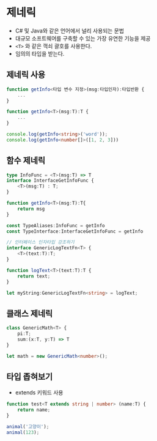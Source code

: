 # 제네릭

- C# 및 Java와 같은 언어에서 널리 사용되는 문법
- 대규모 소프트웨어를 구축할 수 있는 가장 유연한 기능을 제공
- `<T>` 와 같은 꺽쇠 괄호를 사용한다.
- 임의의 타입을 받는다.

## 제네릭 사용
```typescript
function getInfo<타입 변수 지정>(msg:타입인자):타입반환 {
    ...
}

function getInfo<T>(msg:T):T {
    ...
}

console.log(getInfo<string>('word'));
console.log(getInfo<number[]>([1, 2, 3]))
```

## 함수 제네릭
```typescript
type InfoFunc = <T>(msg:T) => T
interface InterfaceGetInfoFunc {
    <T>(msg:T) : T;
}

function getInfo<T>(msg:T):T{
    return msg
}

const TypeAliases:InfoFunc = getInfo
const TypeInterface:InterfaceGetInfoFunc = getInfo

// 인터페이스 인자타입 강조하기
interface GenericLogTextFn<T> {
    <T>(text:T):T;
}

function logText<T>(text:T):T {
    return text;
}

let myString:GenericLogTextFn<string> = logText;

```
## 클래스 제네릭
```typescript
class GenericMath<T> {
    pi:T;
    sum:(x:T, y:T) => T
}

let math = new GenericMath<number>();
```
## 타입 좁혀보기
- extends 키워드 사용

```typescript
function test<T extends string | number> (name:T) {
    return name;
}

animal('고양이');
animal(123);

```